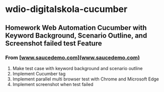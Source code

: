 # wdio-digitalskola-cucumber
## Homework Web Automation Cucumber with Keyword Background, Scenario Outline, and Screenshot failed test Feature
### From [www.saucedemo.com](www.saucedemo.com)

1. Make test case with keyword background and scenario outline
2. Implement Cucumber tag
3. Implement parallel multi browser test with Chrome and Microsoft Edge
4. Implement screenshot when test failed 
